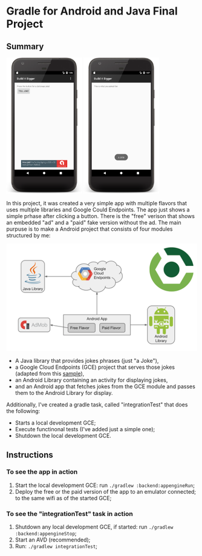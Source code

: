 # Gradle for Android and Java Final Project
## Summary


<img src="/FinalProject/photos/main_screen.png" width="200"> <img src="/FinalProject/photos/joke_phrase_screen.png" width="200"> 

In this project, it was created a very simple app with multiple flavors that uses
multiple libraries and Google Could Endpoints. The app just shows a simple prhase after clicking a button. There is the "free" verison that shows an embedded "ad" and a "paid" fake version without the ad. The main purpuse is to make a Android project that consists of four modules structured by me:

<img src="/FinalProject/photos/photo_build_it_bigger.png" width="600">

* A Java library that provides jokes phrases (just "a Joke"), 
* a Google Cloud Endpoints (GCE) project that serves those jokes (adapted from this [sample](https://github.com/GoogleCloudPlatform/gradle-appengine-templates/tree/master/HelloEndpoints)),
* an Android Library containing an activity for displaying jokes,
* and an Android app that fetches jokes from the GCE module and passes them to the Android Library for display.

Additionally, I've created a gradle task, called "integrationTest" that does the following:
* Starts a local development GCE;
* Execute functinonal tests (I've added just a simple one);
* Shutdown the local development GCE.


## Instructions

### To see the app in action

1. Start the local development GCE: run `./gradlew :backend:appengineRun`;
2. Deploy the free or the paid version of the app to an emulator connected;
to the same wifi as of the started GCE;

### To see the "integrationTest" task in action

1. Shutdown any local development GCE, if started: run `./gradlew :backend:appengineStop`;
2. Start an AVD (recommended);
3. Run: `./gradlew integrationTest`;
